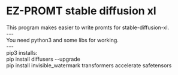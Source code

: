 <h1>EZ-PROMT stable diffusion xl</h1>
This program makes easier to write promts for stable-diffusion-xl.<br>
---
<INFO><br>
You need python3 and some libs for working.<br>
---<br>
pip3 installs:<br>
pip install diffusers --upgrade<br>
pip install invisible_watermark transformers accelerate safetensors<br> 
